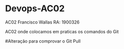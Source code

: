 # Devops-AC02
AC02
Francisco Wallas RA: 1900326

AC02 onde colocamos em praticas os comandos do Git

#Alteração para comprovar o Git Pull
